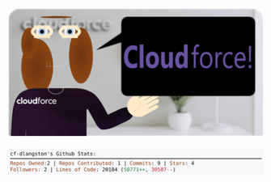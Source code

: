 <!-- 
Version 3.0.225
Built Mon May 19 2025 00:16:11 GMT+0000 (Coordinated Universal Time)
-->

<h1 align="center">
  <a href="https://github.com/dylanlangston/dylanlangston/tree/master/src" title="Click to View Source">
    <picture width="100%" alt="Dylan">
      <source media="(prefers-color-scheme: dark)" srcset="dylan-dark.svg?version=3.0.225">
      <img src="dylan-light.svg?version=3.0.225" alt="Dylan">
    </picture>
  </a>
</h1>

<div align="center">
  <picture width="100%" alt="Profile Info and Stats">
    <source media="(prefers-color-scheme: dark)" srcset="stats-dark.svg?version=3.0.225">
    <img src="stats-light.svg?version=3.0.225" alt="Profile Info and Stats">
  </picture>
</div>

